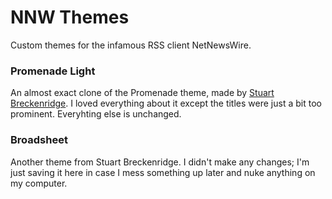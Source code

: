 # NNW Themes
Custom themes for the infamous RSS client NetNewsWire.

### Promenade Light
An almost exact clone of the Promenade theme, made by [Stuart Breckenridge](https://mynameisstuart.com/). I loved everything about it except the titles were just a bit too prominent. Everyhting else is unchanged. 

### Broadsheet
Another theme from Stuart Breckenridge. I didn't make any changes; I'm just saving it here in case I mess something up later and nuke anything on my computer. 

